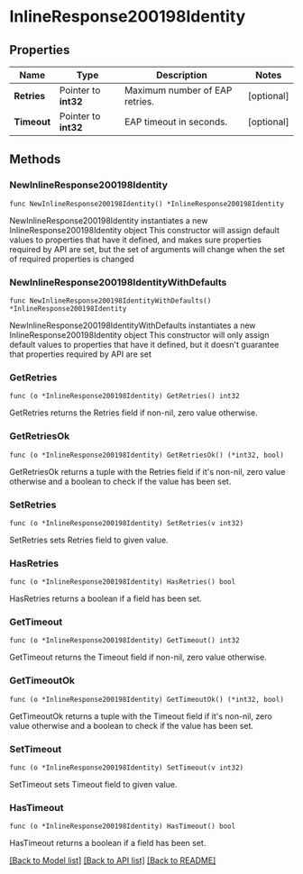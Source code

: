 # InlineResponse200198Identity

## Properties

Name | Type | Description | Notes
------------ | ------------- | ------------- | -------------
**Retries** | Pointer to **int32** | Maximum number of EAP retries. | [optional] 
**Timeout** | Pointer to **int32** | EAP timeout in seconds. | [optional] 

## Methods

### NewInlineResponse200198Identity

`func NewInlineResponse200198Identity() *InlineResponse200198Identity`

NewInlineResponse200198Identity instantiates a new InlineResponse200198Identity object
This constructor will assign default values to properties that have it defined,
and makes sure properties required by API are set, but the set of arguments
will change when the set of required properties is changed

### NewInlineResponse200198IdentityWithDefaults

`func NewInlineResponse200198IdentityWithDefaults() *InlineResponse200198Identity`

NewInlineResponse200198IdentityWithDefaults instantiates a new InlineResponse200198Identity object
This constructor will only assign default values to properties that have it defined,
but it doesn't guarantee that properties required by API are set

### GetRetries

`func (o *InlineResponse200198Identity) GetRetries() int32`

GetRetries returns the Retries field if non-nil, zero value otherwise.

### GetRetriesOk

`func (o *InlineResponse200198Identity) GetRetriesOk() (*int32, bool)`

GetRetriesOk returns a tuple with the Retries field if it's non-nil, zero value otherwise
and a boolean to check if the value has been set.

### SetRetries

`func (o *InlineResponse200198Identity) SetRetries(v int32)`

SetRetries sets Retries field to given value.

### HasRetries

`func (o *InlineResponse200198Identity) HasRetries() bool`

HasRetries returns a boolean if a field has been set.

### GetTimeout

`func (o *InlineResponse200198Identity) GetTimeout() int32`

GetTimeout returns the Timeout field if non-nil, zero value otherwise.

### GetTimeoutOk

`func (o *InlineResponse200198Identity) GetTimeoutOk() (*int32, bool)`

GetTimeoutOk returns a tuple with the Timeout field if it's non-nil, zero value otherwise
and a boolean to check if the value has been set.

### SetTimeout

`func (o *InlineResponse200198Identity) SetTimeout(v int32)`

SetTimeout sets Timeout field to given value.

### HasTimeout

`func (o *InlineResponse200198Identity) HasTimeout() bool`

HasTimeout returns a boolean if a field has been set.


[[Back to Model list]](../README.md#documentation-for-models) [[Back to API list]](../README.md#documentation-for-api-endpoints) [[Back to README]](../README.md)


